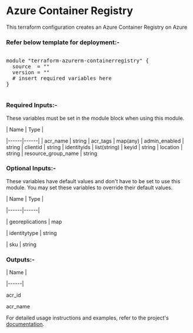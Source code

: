 # Azure Container Registry


This terraform configuration creates an Azure Container Registry on Azure

### Refer below template for deployment:-


<pre>

module "terraform-azurerm-containerregistry" {
  source  = ""
  version = ""
  # insert required variables here
}

</pre>


### Required Inputs:-


These variables must be set in the module block when using this module.


| Name | Type |

|------|------|
| acr_name          | string
| acr_tags        | map(any)
| admin_enabled              | string
| clientid            | string
| identityids  | list(string)
| keyid                 | string
| location       | string
| resource_group_name                      | string


### Optional Inputs:-


These variables have default values and don't have to be set to use this module. You may set these variables to override their default values.


| Name | Type |

|------|------|

| georeplications | map

| identitytype | string

| sku | string


### Outputs:-


| Name |

|------|

acr_id

acr_name


For detailed usage instructions and examples, refer to the project's [documentation](https://registry.terraform.io/providers/hashicorp/azurerm/latest/docs/resources/container_registry).
